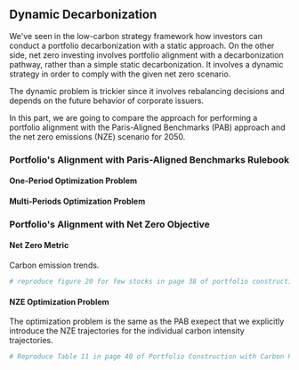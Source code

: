 ## Dynamic Decarbonization

We've seen in the low-carbon strategy framework how investors can conduct a portfolio decarbonization with a static approach. On the other side, net zero investing involves portfolio alignment with a decarbonization pathway, rather than a simple static decarbonization. It involves a dynamic strategy in order to comply with the given net zero scenario.

The dynamic problem is trickier since it involves rebalancing decisions and depends on the future behavior of corporate issuers. 

In this part, we are going to compare the approach for performing a portfolio alignment with the Paris-Aligned Benchmarks (PAB) approach and the net zero emissions (NZE) scenario for 2050.

### Portfolio's Alignment with Paris-Aligned Benchmarks Rulebook

#### One-Period Optimization Problem

#### Multi-Periods Optimization Problem

### Portfolio's Alignment with Net Zero Objective 

#### Net Zero Metric

Carbon emission trends.

```Python
# reproduce figure 20 for few stocks in page 38 of portfolio construction with climate risk
```

#### NZE Optimization Problem

The optimization problem is the same as the PAB exepect that we explicitly introduce the NZE trajectories for the individual carbon intensity trajectories.

```Python
# Reproduce Table 11 in page 40 of Portfolio Construction with Carbon Risk
```

